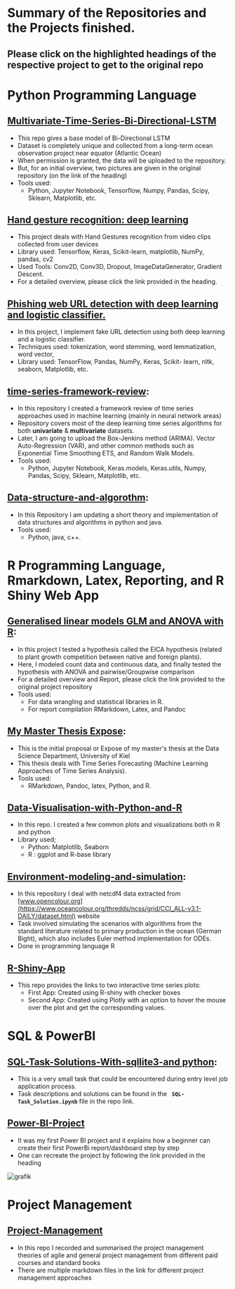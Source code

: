 # Summary of the Repositories and the Projects finished.
## Please click on the highlighted headings of the respective project to get to the original repo
# Python Programming Language


## [Multivariate-Time-Series-Bi-Directional-LSTM](https://github.com/sarker2018/Multivariate-Time-Series-Bi-Directional-LSTM)
* This repo gives a base model of Bi-Directional LSTM
* Dataset is completely unique and collected from a long-term ocean observation project near equator (Atlantic Ocean)
* When permission is granted, the data will be uploaded to the repository.
* But, for an initial overview, two pictures are given in the original repository (on the link of the heading)
* Tools used:
     * Python, Jupyter Notebook, Tensorflow, Numpy, Pandas, Scipy, Sklearn, Matplotlib, etc.


## [Hand gesture recognition: deep learning](https://github.com/sarker2018/Hand-Gesture-Recognition-Deep-Learning)
* This project deals with Hand Gestures recognition from video clips collected from user devices
* Library used: Tensorflow, Keras, Scikit-learn, matplotlib, NumPy, pandas, cv2
* Used Tools: Conv2D, Conv3D, Dropout, ImageDataGenerator, Gradient Descent.
* For a detailed overview, please click the link provided in the heading.

## [Phishing web URL detection with deep learning and logistic classifier.](https://github.com/sarker2018/Phishing-Web-url-Detection-with-Deep-Learning-and-Logistic-classifier)
* In this project, I implement fake URL detection using both deep learning and a logistic classifier.
* Techniques used: tokenization, word stemming, word lemmatization, word vector, 
* Library used: TensorFlow, Pandas, NumPy, Keras, Scikit- learn, nltk, seaborn, Matplotlib, etc.

## [time-series-framework-review](https://github.com/sarker2018/time-series-framework-review):
* In this repository I created a framework review of time series approaches used in machine learning (mainly in neural network areas)
* Repository covers most of the deep learning time series algorithms for both __univariate__ & __multivariate__ datasets.
* Later, I am going to upload the Box-Jenkins method (ARIMA). Vector Auto-Regression (VAR), and other common methods such as Exponential Time Smoothing ETS, and Random Walk Models.
* Tools used:
     * Python, Jupyter Notebook, Keras.models, Keras.utils, Numpy, Pandas, Scipy, Sklearn, Matplotlib, etc.

## [Data-structure-and-algorothm](https://github.com/sarker2018/Data-Structure-Algorithms):
* In this Repository I am updating a short theory and implementation of data structures and algorithms in python and java.
* Tools used:
     * Python, java, c++.

# R Programming Language, Rmarkdown, Latex, Reporting, and R Shiny Web App

## [Generalised linear models GLM and ANOVA with R](https://github.com/sarker2018/Generalized-Linear-Models-GLM-and-ANOVA):
* In this project I tested a hypothesis called the EICA hypothesis (related to plant growth competition between native and foreign plants).
* Here, I modeled count data and continuous data, and finally tested the hypothesis with ANOVA and pairwise/Groupwise comparison
* For a detailed overview and Report, please click the link provided to the original project repository
* Tools used:
     * For data wrangling and statistical libraries in R.
     * For report compilation RMarkdown, Latex, and Pandoc

## [My Master Thesis Expose](https://github.com/sarker2018/My-Master-Thesis-Expose):
* This is the initial proposal or Expose of my master's thesis at the Data Science Department, University of Kiel
* This thesis deals with Time Series Forecasting (Machine Learning Approaches of Time Series Analysis).
* Tools used:
     * RMarkdown, Pandoc, latex, Python, and R.

## [Data-Visualisation-with-Python-and-R](https://github.com/sarker2018/Data-Visualisation-with-Python-and-R)
* In this repo. I created a few common plots and visualizations both in R and python
* Library used; 
    * Python: Matplotlib, Seaborn
    * R : ggplot and R-base library

## [Environment-modeling-and-simulation](https://github.com/sarker2018/Environment-modeling-and-simulation):
* In this repository I deal with netcdf4 data extracted from [www.opencolour.org](https://www.oceancolour.org/thredds/ncss/grid/CCI_ALL-v3.1-DAILY/dataset.html) website
* Task involved simulating the scenarios with algorithms from the standard literature related to primary production in the ocean (German Bight), which also includes Euler method implementation for ODEs.
* Done in programming language R

## [R-Shiny-App](https://github.com/sarker2018/R-ShinyApp/blob/main/README.md)
* This repo provides the links to two interactive time series plots:
     * First App: Created using R-shiny with checker boxes
     * Second App: Created using Plotly with an option to hover the mouse over the plot and get the corresponding values.

# SQL & PowerBI

## [SQL-Task-Solutions-With-sqllite3-and python](https://github.com/sarker2018/SQL-Task-Solutions-With-sqllite3-and-python):
* This is a very small task that could be encountered during entry level job application process. 
* Task descriptions and solutions can be found in the __` SQL-Task_Solution.ipynb`__ file in the repo link.

## [Power-BI-Project](https://github.com/sarker2018/Power-BI-Project-Beginner)
* It was my first Power BI project and it explains how a beginner can create their first PowerBi report/dashboard step by step
* One can recreate the project by following the link provided in the heading

![grafik](https://user-images.githubusercontent.com/61450446/153118978-70a1bf2a-5801-4b86-8594-5059efbd41da.png)



# Project Management
## [Project-Management](https://github.com/sarker2018/Project-Management#project-management)
* In this repo I recorded and summarised the project management theories of agile and general project management from different paid courses and standard books
* There are multiple markdown files in the link for different project management approaches


